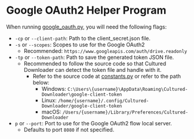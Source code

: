 # Google OAuth2 Helper Program

When running [google_oauth.py](https://github.com/KJHJason/Cultured-Downloader/blob/main/src/helper/google_oauth.py), you will need the following flags:

- `-cp` or `--client-path`: Path to the client_secret.json file.
- `-s` or `--scopes`: Scopes to use for the Google OAuth2
  - Recommended: `https://www.googleapis.com/auth/drive.readonly`
- `-tp` or `--token-path`: Path to save the generated token JSON file.
  - Recommended to follow the source code so that Cultured Downloader can detect the token file and handle with it.
    - Refer to the source code at [constants.py](https://github.com/KJHJason/Cultured-Downloader/blob/90e3b7ec892224a5723effda7a34920efe50e509/src/utils/constants.py#L34-L49) or refer to the path below:
      - Windows: `C:\Users\{username}\AppData\Roaming\Cultured-Downloader\google-client-token`
      - Linux: `/home/{username}/.config/Cultured-Downloader/google-client-token`
      - macOS: `/Users/{username}/Library/Preferences/Cultured-Downloader`
- `p` or `--port`: Port to use for the Google OAuth2 flow local server.
  - Defaults to port `8080` if not specified.